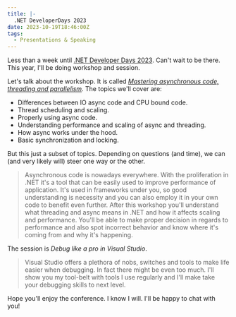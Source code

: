 ```yaml
---
title: |-
  .NET DeveloperDays 2023
date: 2023-10-19T18:46:00Z
tags:
  - Presentations & Speaking
---
```

Less than a week until [.NET Developer Days 2023][1]. Can't wait to be there. This year, I'll be doing workshop and session.

<!-- excerpt -->

Let's talk about the workshop. It is called [_Mastering asynchronous code, threading and parallelism_][2]. The topics we'll cover are:

* Differences between IO async code and CPU bound code.
* Thread scheduling and scaling.
* Properly using async code.
* Understanding performance and scaling of async and threading.
* How async works under the hood.
* Basic synchronization and locking.

But this just a subset of topics. Depending on questions (and time), we can (and very likely will) steer one way or the other.

> Asynchronous code is nowadays everywhere. With the proliferation in .NET it's a tool that can be easily used to improve performance of application. It's used in frameworks under you, so good understanding is necessity and you can also employ it in your own code to benefit even further. After this workshop you'll understand what threading and async means in .NET and how it affects scaling and performance. You'll be able to make proper decision in regards to performance and also spot incorrect behavior and know where it's coming from and why it's happening. 

The session is _Debug like a pro in Visual Studio_.

> Visual Studio offers a plethora of nobs, switches and tools to make life easier when debugging. In fact there might be even too much. I'll show you my tool-belt with tools I use regularly and I'll make take your debugging skills to next level. 

Hope you'll enjoy the conference. I know I will. I'll be happy to chat with you!

[1]: https://net.developerdays.pl/
[2]: https://net.developerdays.pl/post-cons/